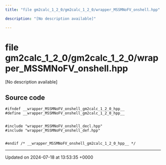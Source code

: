 ```yaml
---
title: "file gm2calc_1_2_0/gm2calc_1_2_0/wrapper_MSSMNoFV_onshell.hpp"

description: "[No description available]"

---
```


# file gm2calc_1_2_0/gm2calc_1_2_0/wrapper_MSSMNoFV_onshell.hpp

[No description available]




## Source code

```
#ifndef __wrapper_MSSMNoFV_onshell_gm2calc_1_2_0_hpp__
#define __wrapper_MSSMNoFV_onshell_gm2calc_1_2_0_hpp__


#include "wrapper_MSSMNoFV_onshell_decl.hpp"
#include "wrapper_MSSMNoFV_onshell_def.hpp"


#endif /* __wrapper_MSSMNoFV_onshell_gm2calc_1_2_0_hpp__ */
```


-------------------------------

Updated on 2024-07-18 at 13:53:35 +0000
